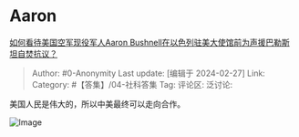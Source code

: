 # Aaron
[如何看待美国空军现役军人Aaron Bushnell在以色列驻美大使馆前为声援巴勒斯坦自焚抗议？](https://www.zhihu.com/question/645864475/answer/3410659211)

> Author: #0-Anonymity
> Last update: [编辑于 2024-02-27]
> Link:
> Category: #【答集】/04-社科答集 
> Tag: 
> 评论区:
> 泛讨论:

美国人民是伟大的，所以中美最终可以走向合作。

![Image](https://pic1.zhimg.com/50/v2-1d6c677461a1778deffcc5f2cbf6c45e_720w.jpg?source=2c26e567)